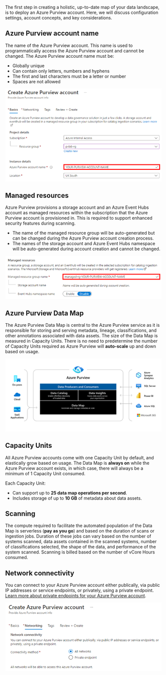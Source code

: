 The first step in creating a holistic, up-to-date map of your data landscape, is to deploy an Azure Purview account. Here, we will discuss configuration settings, account concepts, and key considerations.

## Azure Purview account name
The name of the Azure Purview account. This name is used to programmatically access the Azure Purview account and cannot be changed. The Azure Purview account name must be:
* Globally unique
* Can contain only letters, numbers and hyphens
* The first and last characters must be a letter or number
* Spaces are not allowed

![Azure Purview account name](../media/03.01-purview-account-name.png)

## Managed resources
Azure Purview provisions a storage account and an Azure Event Hubs account as managed resources within the subscription that the Azure Purview account is provisioned in. This is required to support enhanced security features during scanning.
* The name of the managed resource group will be auto-generated but can be changed during the Azure Purview account creation process.
* The names of the storage account and Azure Event Hubs namespace will be auto-generated during account creation and cannot be changed.

![Azure Purview managed resources](../media/03.02-purview-managed-resources.png)

## Azure Purview Data Map
The Azure Purview Data Map is central to the Azure Purview service as it is responsible for storing and serving metadata, lineage, classifications, and other annotations associated with data assets. The size of the Data Map is measured in Capacity Units. There is no need to predetermine the number of Capacity Units required as Azure Purview will **auto-scale** up and down based on usage.

![Azure Purview data map](../media/03.04-purview-data-map.png)

## Capacity Units
All Azure Purview accounts come with one Capacity Unit by default, and elastically grow based on usage. The Data Map is **always on** while the Azure Purview account exists, in which case, there will always be a minimum of 1 Capacity Unit consumed. 

Each Capacity Unit:
* Can support up to **25 data map operations per second**.
* Includes storage of up to **10 GB** of metadata about data assets.

## Scanning
The compute required to facilitate the automated population of the Data Map is serverless (**pay as you go**) and based on the duration of scans or ingestion jobs. Duration of these jobs can vary based on the number of systems scanned, data assets contained in the scanned systems, number of classifications selected, the shape of the data, and performance of the system scanned. Scanning is billed based on the number of vCore Hours consumed.

## Network connectivity
You can connect to your Azure Purview account either publically, via public IP addresses or service endpoints, or privately, using a private endpoint. [Learn more about private endpoints for your Azure Purview account](https://docs.microsoft.com/en-us/azure/purview/catalog-private-link).

![Azure Purview networking](../media/03.03-purview-networking.png)